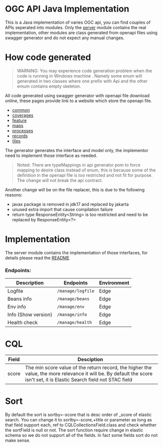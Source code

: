 # OGC API Java Implementation

This is a Java implementation of varies OGC api, you can find couples of APIs seperated into modules. Only the
[server](./server) module contains the real implementation, other modules are class generated from openapi files using
swagger generator and do not expect any manual changes.

# How code generated

> WARNING: You may experience code generation problem when the code is running in Windows machine
> . Namely some enum will generated in two classes where one prefix with Api and the other emum contains
> empty skeleton.

All code generated using swagger generator with openapi file download online, these pages provide link to a website which
store the openapi file.

* [common](https://ogcapi.ogc.org/common/)
* [coverages](https://ogcapi.ogc.org/coverages/)
* [feature](https://ogcapi.ogc.org/features/)
* [maps](https://ogcapi.ogc.org/maps/)
* [processes](https://ogcapi.ogc.org/processes/)
* [records](https://ogcapi.ogc.org/records/)
* [tiles](https://ogcapi.ogc.org/tiles/)

The generator generates the interface and model only, the implementor need to implement those interface as needed.

> Noted: There are typeMappings in api generator pom to force mapping to desire class instead of enum, this is because
> some of the definition in the openapi file is too restricted and not fit for purpose. The change will not break
> the api contract.
>


Another change will be on the file replacer, this is due to the following reasons:
* javax package is removed in jdk17 and replaced by jakarta
* unused extra import that cause compilation failure
* return type ResponseEntity&lt;String&gt; is too restricted and need to be replaced by ResponseEntity&lt;?&gt;

# Implementation

The server module contains the implementation of those interfaces, for details please read the
[README](./server/README.md)

### Endpoints:

| Description         | Endpoints                              | Environment |
|---------------------|----------------------------------------|-------------|
| Logfile             | `/manage/logfile`                      | Edge        |
| Beans info          | `/manage/beans`                        | Edge        |
| Env info            | `/manage/env`                          | Edge        |
| Info (Show version) | `/manage/info`                         | Edge        |
| Health check        | `/manage/health`                       | Edge        |

# CQL
| Field | Desciption                                                                                                                                                               |
|-------|--------------------------------------------------------------------------------------------------------------------------------------------------------------------------|
| score | The min score value of the return record, the higher the value, the more relevance it will be. By default the score isn't set, it is Elastic Search field not STAC field |



# Sort

By default the sort is sortby=-score that is desc order of _score of elastic search. You can change it to
sortby=-score,+title or parameter as long as that field support each, ref to CQLCollectionsField.class and check
whether the sortField is null or not. The sort function require change in elastic schema so we do not support all
of the fields. In fact some fields sort do not make sense.
